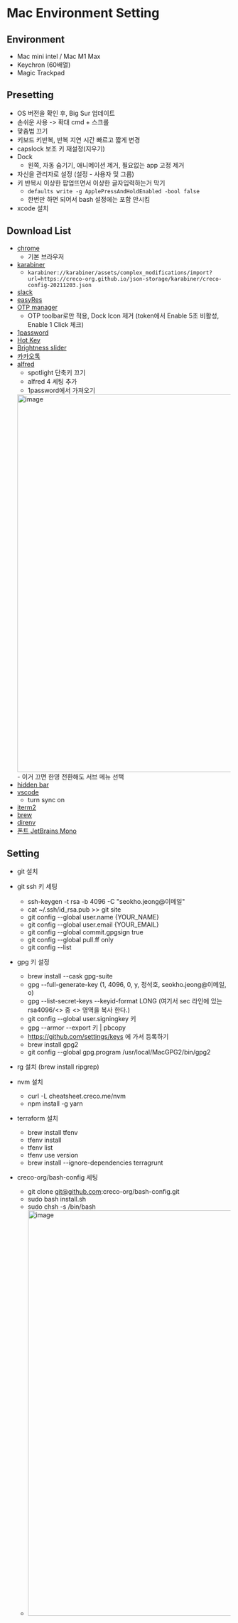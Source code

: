 # Mac Environment Setting

## Environment

- Mac mini intel / Mac M1 Max
- Keychron (60배열)
- Magic Trackpad

## Presetting

- OS 버전을 확인 후, Big Sur 업데이트
- 손쉬운 사용 -> 확대 cmd + 스크롤
- 맞춤법 끄기
- 키보드 키반복, 반복 지연 시간 빠르고 짧게 변경
- capslock 보조 키 재설정(지우기)
- Dock 
  - 왼쪽, 자동 숨기기, 애니메이션 제거, 필요없는 app 고정 제거
- 자신을 관리자로 설정 (설정 - 사용자 및 그룹)
- 키 반복시 이상한 팝업뜨면서 이상한 글자입력하는거 막기
  - `defaults write -g ApplePressAndHoldEnabled -bool false`
  - 한번만 하면 되어서 bash 설정에는 포함 안시킴
- xcode 설치

## Download List

- [chrome](https://www.google.co.kr/chrome)
  - 기본 브라우저
- [karabiner](https://karabiner-elements.pqrs.org)
  - `karabiner://karabiner/assets/complex_modifications/import?url=https://creco-org.github.io/json-storage/karabiner/creco-config-20211203.json`
- [slack](https://slack.com/intl/ko-kr/downloads/windows)
- [easyRes](https://apps.apple.com/kr/app/easyres/id688211836?mt=120)
- [OTP manager](https://apps.apple.com/us/app/otp-manager/id928941247)
  - OTP toolbar로만 적용, Dock Icon 제거 (token에서 Enable 5초 비활성, Enable 1 Click 체크)
- [1password](https://apps.apple.com/kr/app/1password-7-password-manager/id1333542190?mt=12)
- [Hot Key](https://apps.apple.com/kr/app/hotkey-app/id975890633?mt=12)
- [Brightness slider](https://apps.apple.com/kr/app/brightness-slider/id456624497?mt=12)
- [카카오톡](https://apps.apple.com/kr/app/%EC%B9%B4%EC%B9%B4%EC%98%A4%ED%86%A1/id869223134?mt=12)
- [alfred](https://www.alfredapp.com)
  - spotlight 단축키 끄기
  - alfred 4 세팅 추가
  - 1password에서 가져오기
  <img width="850" alt="image" src="https://user-images.githubusercontent.com/33514304/177676875-a1ae3c15-d1b5-4347-9d2c-e72e31f82949.png">
  - 이거 끄면 한영 전환해도 서브 메뉴 선택 
- [hidden bar](https://apps.apple.com/kr/app/hidden-bar/id1452453066?mt=12)
- [vscode](https://code.visualstudio.com/download)
  - turn sync on
- [iterm2](https://iterm2.com/)
- [brew](https://brew.sh/)
- [direnv](https://formulae.brew.sh/formula/direnv#default)
- [폰트 JetBrains Mono](https://www.jetbrains.com/ko-kr/lp/mono/)


## Setting

- git 설치

- git ssh 키 세팅
  - ssh-keygen -t rsa -b 4096 -C "seokho.jeong@이메일"
  - cat ~/.ssh/id_rsa.pub >> git site
  - git config --global user.name {YOUR_NAME}
  - git config --global user.email {YOUR_EMAIL}
  - git config --global commit.gpgsign true
  - git config --global pull.ff only
  - git config --list

- gpg 키 설정
  - brew install --cask gpg-suite
  - gpg --full-generate-key (1, 4096, 0, y, 정석호, seokho.jeong@이메일, o)
  - gpg --list-secret-keys --keyid-format LONG (여기서 sec 라인에 있는 rsa4096/<<KEY>> 중 <<KEY>> 영역을 복사 한다.)
  - git config --global user.signingkey 키
  - gpg --armor --export 키 | pbcopy
  - https://github.com/settings/keys 에 가서 등록하기
  - brew install gpg2
  - git config --global gpg.program /usr/local/MacGPG2/bin/gpg2

- rg 설치 (brew install ripgrep)

- nvm 설치
  - curl -L cheatsheet.creco.me/nvm
  - npm install -g yarn

- terraform 설치
  - brew install tfenv
  - tfenv install
  - tfenv list
  - tfenv use version
  - brew install --ignore-dependencies terragrunt

- creco-org/bash-config 세팅
  - git clone git@github.com:creco-org/bash-config.git
  - sudo bash install.sh
  - sudo chsh -s /bin/bash
  - <img width="913" alt="image" src="https://user-images.githubusercontent.com/33514304/187356256-74bc92d4-be45-4c05-9122-9fffd8ec8a26.png">



